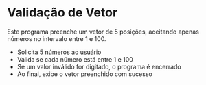 # Validação de Vetor

Este programa preenche um vetor de 5 posições, aceitando apenas números no intervalo entre 1 e 100.

- Solicita 5 números ao usuário
- Valida se cada número está entre 1 e 100
- Se um valor inválido for digitado, o programa é encerrado
- Ao final, exibe o vetor preenchido com sucesso